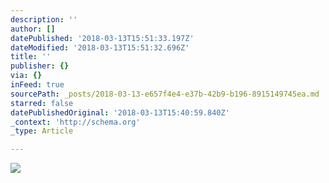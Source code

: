 ```yaml
---
description: ''
author: []
datePublished: '2018-03-13T15:51:33.197Z'
dateModified: '2018-03-13T15:51:32.696Z'
title: ''
publisher: {}
via: {}
inFeed: true
sourcePath: _posts/2018-03-13-e657f4e4-e37b-42b9-b196-8915149745ea.md
starred: false
datePublishedOriginal: '2018-03-13T15:40:59.840Z'
_context: 'http://schema.org'
_type: Article

---
```

![](https://the-grid-user-content.s3-us-west-2.amazonaws.com/b0c6cd06-afdc-45a0-9f26-f6a25e2ffe87.jpg)